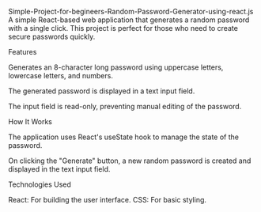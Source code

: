 Simple-Project-for-begineers-Random-Password-Generator-using-react.js
A simple React-based web application that generates a random password with a single click. This project is perfect for those who need to create secure passwords quickly.

Features

Generates an 8-character long password using uppercase letters, lowercase letters, and numbers.

The generated password is displayed in a text input field.

The input field is read-only, preventing manual editing of the password.

How It Works

The application uses React's useState hook to manage the state of the password.

On clicking the "Generate" button, a new random password is created and displayed in the text input field.

Technologies Used

React: For building the user interface.
CSS: For basic styling.

